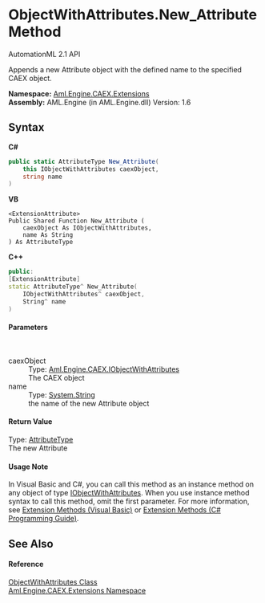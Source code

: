 # ObjectWithAttributes.New_Attribute Method 
AutomationML 2.1 API 

Appends a new Attribute object with the defined name to the specified CAEX object.

**Namespace:**&nbsp;<a href="N_Aml_Engine_CAEX_Extensions">Aml.Engine.CAEX.Extensions</a><br />**Assembly:**&nbsp;AML.Engine (in AML.Engine.dll) Version: 1.6

## Syntax

**C#**<br />
``` C#
public static AttributeType New_Attribute(
	this IObjectWithAttributes caexObject,
	string name
)
```

**VB**<br />
``` VB
<ExtensionAttribute>
Public Shared Function New_Attribute ( 
	caexObject As IObjectWithAttributes,
	name As String
) As AttributeType
```

**C++**<br />
``` C++
public:
[ExtensionAttribute]
static AttributeType^ New_Attribute(
	IObjectWithAttributes^ caexObject, 
	String^ name
)
```


#### Parameters
&nbsp;<dl><dt>caexObject</dt><dd>Type: <a href="T_Aml_Engine_CAEX_IObjectWithAttributes">Aml.Engine.CAEX.IObjectWithAttributes</a><br />The CAEX object</dd><dt>name</dt><dd>Type: <a href="https://docs.microsoft.com/dotnet/api/system.string" target="_parent" rel="noopener noreferrer">System.String</a><br />the name of the new Attribute object</dd></dl>

#### Return Value
Type: <a href="T_Aml_Engine_CAEX_AttributeType">AttributeType</a><br />The new Attribute

#### Usage Note
In Visual Basic and C#, you can call this method as an instance method on any object of type <a href="T_Aml_Engine_CAEX_IObjectWithAttributes">IObjectWithAttributes</a>. When you use instance method syntax to call this method, omit the first parameter. For more information, see <a href="https://docs.microsoft.com/dotnet/visual-basic/programming-guide/language-features/procedures/extension-methods" target="_blank" rel="noopener noreferrer">Extension Methods (Visual Basic)</a> or <a href="https://docs.microsoft.com/dotnet/csharp/programming-guide/classes-and-structs/extension-methods" target="_blank" rel="noopener noreferrer">Extension Methods (C# Programming Guide)</a>.

## See Also


#### Reference
<a href="T_Aml_Engine_CAEX_Extensions_ObjectWithAttributes">ObjectWithAttributes Class</a><br /><a href="N_Aml_Engine_CAEX_Extensions">Aml.Engine.CAEX.Extensions Namespace</a><br />